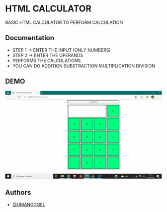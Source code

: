 
# HTML CALCULATOR

BASIC HTML CALCULATOR TO PERFORM CALCULATION




## Documentation

* STEP 1 -> ENTER THE INPUT (ONLY NUMBERS)
* STEP 2 -> ENTER THE OPERANDS
* PERFORMS THE CALCULATIONS
* YOU CAN DO ADDITION SUBSTRACTION MULTIPLICATION DIVISION

  
## DEMO
![alt-text](1.gif)
## Authors

- [@UMANGGOEL](https://github.com/umanggoel2001)

  



  